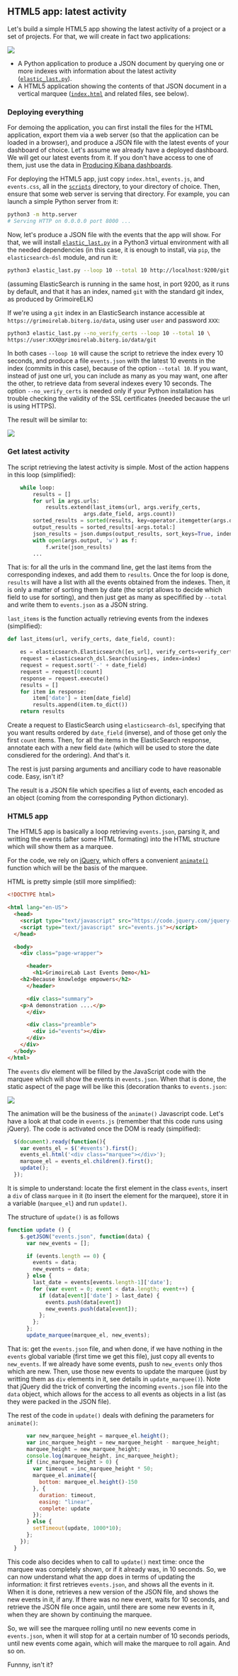 ## HTML5 app: latest activity

Let's build a simple HTML5 app showing the latest activity of a project or a set of projects. For that, we will create in fact two applications:

![](/tools-and-tips/html5_app_moving.gif)

* A Python application to produce a JSON document by querying one or more indexes with information about the latest activity ([`elastic_last.py`](https://github.com/jgbarah/GrimoireLab-training/blob/master/tools-and-tips/scripts/elastic_last.py)).
* A HTML5 application showing the contents of that JSON document in a vertical marquee ([`index.html`](https://github.com/jgbarah/GrimoireLab-training/blob/master/tools-and-tips/scripts/index.html) and related files, see below).

### Deploying everything

For demoing the application, you can first install the files for the HTML application, export them via a web server (so that the application can be loaded in a browser), and produce a JSON file with the latest events of your dashboard of choice. Let's assume we already have a deployed dashboard. We will get our latest events from it. If you don't have access to one of them, just use the data in [Producing Kibana dashboards](../gelk/intro.html).

For deploying the HTML5 app, just copy `index.html`, `events.js`, and `events.css`, all in the [`scripts`](https://github.com/jgbarah/GrimoireLab-training/blob/master/tools-and-tips/scripts/) directory, to your directory of choice. Then, ensure that some web server is serving that directory. For example, you can launch a simple Python server from it:

```bash
python3 -m http.server
# Serving HTTP on 0.0.0.0 port 8000 ...
```

Now, let's produce a JSON file with the events that the app will show. For that, we will install [`elastic_last.py`](https://github.com/jgbarah/GrimoireLab-training/blob/master/tools-and-tips/scripts/elastic_last.py) in a Python3 virtual environment with all the needed dependencies (in this case, it is enough to install, via `pip`, the `elasticsearch-dsl` module, and run it:

```bash
python3 elastic_last.py --loop 10 --total 10 http://localhost:9200/git
```

(assuming ElasticSearch is running in the same host, in port 9200, as it runs by default, and that it has an index, named `git` with the standard git index, as produced by GrimoireELK)

If we're using a `git` index in an ElasticSearch instance accessible at `https://grimoirelab.biterg.io/data`, using user `user` and password `XXX`:

```bash
python3 elastic_last.py --no_verify_certs --loop 10 --total 10 \
https://user:XXX@grimoirelab.biterg.io/data/git
```

In both cases `--loop 10` will cause the script to retrieve the index every 10 seconds, and produce a file `events.json` with the latest 10 events in the index (commits in this case), because of the option `--total 10`. If you want, instead of just one url, you can include as many as you may want, one after the other, to retrieve data from several indexes every 10 seconds. The option `--no_verify_certs` is needed only if your Python installation has trouble checking the validity of the SSL certificates (needed because the url is using HTTPS).

The result will be similar to:

![](/tools-and-tips/html5_app_moving.gif)

### Get latest activity

The script retrieving the latest activity is simple. Most of the action happens in this loop (simplified):

```python
    while loop:
        results = []
        for url in args.urls:
            results.extend(last_items(url, args.verify_certs,
                        args.date_field, args.count))
        sorted_results = sorted(results, key=operator.itemgetter(args.date_field))
        output_results = sorted_results[-args.total:]
        json_results = json.dumps(output_results, sort_keys=True, indent=2)
        with open(args.output, 'w') as f:
            f.write(json_results)
        ...
```

That is: for all the urls in the command line, get the last items from the corresponding indexes, and add them to `results`. Once the for loop is done, `results` will have a list with all the events obtained from the indexes. Then, it is only a matter of sorting them by date (the script allows to decide which field to use for sorting), and then just get as many as specifified by `--total` and write them to `events.json` as a JSON string.

`last_items` is the function actually retrieving events from the indexes (simplified):

```python
def last_items(url, verify_certs, date_field, count):

    es = elasticsearch.Elasticsearch([es_url], verify_certs=verify_certs)
    request = elasticsearch_dsl.Search(using=es, index=index)
    request = request.sort('-' + date_field)
    request = request[0:count]
    response = request.execute()
    results = []
    for item in response:
        item['date'] = item[date_field]
        results.append(item.to_dict())
    return results
```

Create a request to ElasticSearch using `elasticsearch-dsl`, specifying that you want results ordered by `date_field` (inverse), and of those get only the first `count` items. Then, for all the items in the ElasticSearch response, annotate each with a new field `date` (which will be used to store the date consdiered for the ordering). And that's it.

The rest is just parsing arguments and ancilliary code to have reasonable code. Easy, isn't it?

The result is a JSON file which specifies a list of events, each encoded as an object (coming from the corresponding Python dictionary).

### HTML5 app

The HTML5 app is basically a loop retrieving `events.json`, parsing it, and writting the events (after some HTML formating) into the HTML structure which will show them as a marquee.

For the code, we rely on [jQuery](http://jquery.com), which offers a convenient [`animate()`](http://api.jquery.com/animate/) function which will be the basis of the marquee.

HTML is pretty simple (still more simplified):

```html
<!DOCTYPE html>

<html lang="en-US">
  <head>
    <script type="text/javascript" src="https://code.jquery.com/jquery-3.1.1.min.js"></script>
    <script type="text/javascript" src="events.js"></script>
  </head>

  <body>
    <div class="page-wrapper">

      <header>
        <h1>GrimoireLab Last Events Demo</h1>
	<h2>Because knowledge empowers</h2>
      </header>

      <div class="summary">
	<p>A demonstration ....</p>
      </div>

      <div class="preamble">
        <div id="events"></div>
      </div>
    </div>
  </body>
</html>
```

The `events` div element will be filled by the JavaScript code with the marquee which will show the events in `events.json`. When that is done, the static aspect of the page will be like this (decoration thanks to `events.json`:

![](/tools-and-tips/html5_app.png)

The animation will be the business of the `animate()` Javascript code. Let's have a look at that code in `events.js` (remember that this code runs using jQuery). The code is activated once the DOM is ready (simplified):

```javascript
  $(document).ready(function(){
    var events_el = $('#events').first();
    events_el.html('<div class="marquee"></div>');
    marquee_el = events_el.children().first();
    update();
  });
```

It is simple to understand: locate the first element in the class `events`, insert a `div` of class `marquee` in it (to insert the element for the marquee), store it in a variable (`marquee_el`) and run `update()`.

The structure of `update()` is as follows

```javascript
function update () {
    $.getJSON("events.json", function(data) {
      var new_events = [];

      if (events.length == 0) {
        events = data;
        new_events = data;
      } else {
        last_date = events[events.length-1]['date'];
        for (var event = 0; event < data.length; event++) {
          if (data[event]['date'] > last_date) {
            events.push(data[event])
            new_events.push(data[event]);
          };
        };
      };
      update_marquee(marquee_el, new_events);
```

That is: get the `events.json` file, and when done, if we have nothing in the `events` global variable (first time we get this file), just copy all events to `new_events`. If we already have some events, push to `new_events` only thos which are new. Then, use those new events to update the marquee (just by writting them as `div` elements in it, see details in `update_marquee()`). Note that jQuery did the trick of converting the incoming `events.json` file into the `data` object, which allows for the access to all events as objects in a list (as they were packed in the JSON file).

The rest of the code in `update()` deals with defining the parameters for `animate()`:

```javascript
      var new_marquee_height = marquee_el.height();
      var inc_marquee_height = new_marquee_height - marquee_height;
      marquee_height = new_marquee_height;
      console.log(marquee_height, inc_marquee_height);
      if (inc_marquee_height > 0) {
        var timeout = inc_marquee_height * 50;
        marquee_el.animate({
          bottom: marquee_el.height()-150
        }, {
          duration: timeout,
          easing: "linear",
          complete: update
        });
      } else {
        setTimeout(update, 1000*10);
      };
  	});
  }
```

This code also decides when to call to `update()` next time: once the marquee was completely shown, or if it already was, in 10 seconds. So, we can now understand what the app does in terms of updating the information: it first retrieves `events.json`, and shows all the events in it. When it is done, retrieves a new version of the JSON file, and shows the new events in it, if any. If there was no new event, waits for 10 seconds, and retrieve the JSON file once again, until there are some new events in it, when they are shown by continuing the marquee.

So, we will see the marquee rolling until no new eevents come in `events.json`, when it will stop for at a certain number of 10 seconds periods, until new events come again, which will make the marquee to roll again. And so on.

Funnny, isn't it?